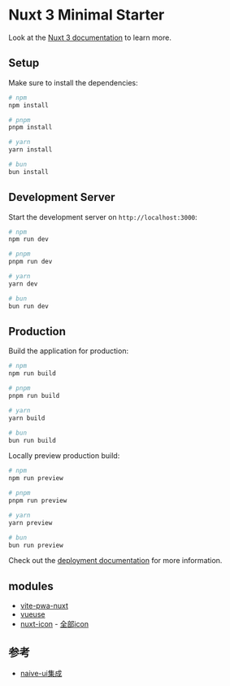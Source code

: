 # Nuxt 3 Minimal Starter

Look at the [Nuxt 3 documentation](https://nuxt.com/docs/getting-started/introduction) to learn more.

## Setup

Make sure to install the dependencies:

```bash
# npm
npm install

# pnpm
pnpm install

# yarn
yarn install

# bun
bun install
```

## Development Server

Start the development server on `http://localhost:3000`:

```bash
# npm
npm run dev

# pnpm
pnpm run dev

# yarn
yarn dev

# bun
bun run dev
```

## Production

Build the application for production:

```bash
# npm
npm run build

# pnpm
pnpm run build

# yarn
yarn build

# bun
bun run build
```

Locally preview production build:

```bash
# npm
npm run preview

# pnpm
pnpm run preview

# yarn
yarn preview

# bun
bun run preview
```

Check out the [deployment documentation](https://nuxt.com/docs/getting-started/deployment) for more information.

## modules

- [vite-pwa-nuxt](https://nuxt.com/modules/vite-pwa-nuxt)
- [vueuse](https://nuxt.com/modules/vueuse)
- [nuxt-icon](https://github.com/nuxt-modules/icon) - [全部icon](http://icon-sets.iconify.design/)

## 参考

- [naive-ui集成](https://github.com/07akioni/naive-ui-nuxt-demo)
